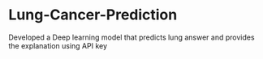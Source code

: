 # Lung-Cancer-Prediction
Developed a Deep learning model that predicts lung answer and provides the explanation using API key
